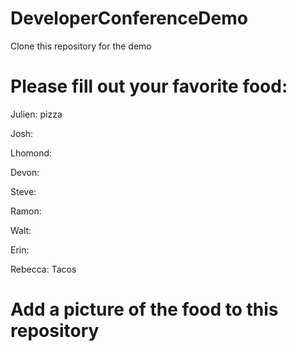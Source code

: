 # DeveloperConferenceDemo

Clone this repository for the demo

# Please fill out your favorite food:

Julien: pizza

Josh:

Lhomond:

Devon:

Steve:

Ramon:

Walt:

Erin:

Rebecca: Tacos

# Add a picture of the food to this repository
